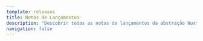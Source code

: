 ```yaml
---
template: releases
title: Notas de Lançamentos
description: "Descobrir todas as notas de lançamentos da abstração Nuxt."
navigation: false
---
```


